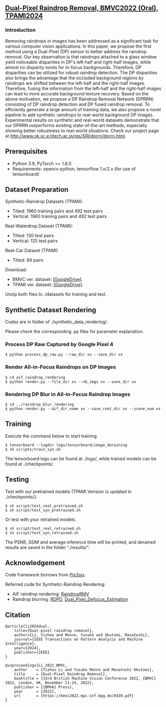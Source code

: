## [Dual-Pixel Raindrop Removal, BMVC2022 (Oral), TPAMI2024](https://ieeexplore.ieee.org/document/10636073/?denied=)
### Introduction
Removing raindrops in images has been addressed as a significant task for various computer vision applications. In this paper, we propose the first method using a Dual-Pixel (DP) sensor to better address the raindrop removal. Our key observation is that raindrops attached to a glass window yield noticeable disparities in DP's left-half and right-half images, while almost no disparity exists for in-focus backgrounds. Therefore, DP disparities can be utilized for robust raindrop detection. The DP disparities also brings the advantage that the occluded background regions by raindrops are shifted between the left-half and the right-half images. Therefore, fusing the information from the left-half and the right-half images can lead to more accurate background texture recovery. Based on the above motivation, we propose a DP Raindrop Removal Network (DPRRN) consisting of DP raindrop detection and DP fused raindrop removal. To efficiently generate a large amount of training data, we also propose a novel pipeline to add synthetic raindrops to real-world background DP images. Experimental results on synthetic and real-world datasets demonstrate that our DPRRN outperforms existing state-of-the-art methods, especially showing better robustness to real-world situations. Check our project page at http://www.ok.sc.e.titech.ac.jp/res/SIR/dprrn/dprrn.html.

## Prerequisites
- Python 3.9, PyTorch >= 1.8.0
- Requirements: opencv-python, tensorflow 1.x/2.x (for use of tensorboard)

## Dataset Preparation
Synthetic-Raindrop Datasets (TPAMI): 
- Tilted: 1960 training pairs and 492 test pairs
- Vertical: 1960 training pairs and 492 test pairs

Real-Waterdrop Dataset (TPAMI): 
- Tilted: 130 test pairs
- Vertical: 125 test pairs

Real-Car Dataset (TPAMI)
- Tilted: 94 pairs

Download:
- BMVC ver. dataset: [[GoogleDrive]](https://drive.google.com/drive/folders/1L3sXsthCAkBF_mI9K8VI8xwIDYWou7Wj?usp=sharing).
- TPAMI ver. dataset: [[GoogleDrive]](https://drive.google.com/drive/folders/1-1V4ll1x5mqViI1zPUfufZ0GXMgR_s-r?usp=sharing).

 Unzip both files to ./datasets for training and test.

## Synthetic Dataset Rendering
Codes are in folder of ./synthetic_data_rendering/.

Please check the corresponding .py files for parameter explanation.
### Process DP Raw Captured by Google Pixel 4
```
$ python process_dp_raw.py --raw_dir xx --save_dir xx
```

### Render All-in-Focus Raindrops on DP Images
```
$ cd aif_raindrop_rendering
$ python render.py --file_dir xx --nb_imgs xx --save_dir xx
```

### Rendering DP Blur in All-in-Focus Raindrop Images
```
$ cd ../raindrop_blur_rendering
$ python render.py --aif_dir_name xx --save_root_dir xx --scene_num xx
```

## Training

Execute the command below to start training.
```
$ tensorboard --logdir logs/tensorboard/image_deraining
$ sh scripts/train_syn.sh
```
The tensorboard logs can be found at ./logs/, while trained models can be found at ./checkpoints/.

## Testing
Test with our pretrained models (TPAMI Verision is updated in ./checkpoints/).
```
$ sh script/test_real_pretrained.sh
$ sh script/test_syn_pretrained.sh
```
Or test with your retrained models.
```
$ sh script/test_real_retrained.sh
$ sh script/test_syn_retrained.sh
```
The PSNR, SSIM and average inference time will be printed, and derained results are saved in the folder "./results/".

## Acknowledgement 
Code framework borrows from [Pix2pix](https://github.com/junyanz/pytorch-CycleGAN-and-pix2pix).

Referred code for Synthetic-Raindrop Rendering:
- AiF raindrop rendering: [RaindropRMV](https://github.com/DreamtaleCore/RaindropRmv)
- Raindrop blurring: [RDPD](https://github.com/Abdullah-Abuolaim/recurrent-defocus-deblurring-synth-dual-pixel), [Dual_Pixel_Defocus_Estimation](https://imaging.cs.cmu.edu/dual_pixels/)


## Citation

```
@article{li2024dual,
    title={Dual-pixel raindrop removal},
    author={Li, Yizhou and Monno, Yusuke and Okutomi, Masatoshi},
    journal={IEEE Transactions on Pattern Analysis and Machine Intelligence},
    year={2024},
    publisher={IEEE}
}

@inproceedings{Li_2022_BMVC,
    author    = {Yizhou Li and Yusuke Monno and Masatoshi Okutomi},
    title     = {Dual-Pixel Raindrop Removal},
    booktitle = {33rd British Machine Vision Conference 2022, {BMVC} 2022, London, UK, November 21-24, 2022},
    publisher = {{BMVA} Press},
    year      = {2022},
    url       = {https://bmvc2022.mpi-inf.mpg.de/0439.pdf}
}
```
